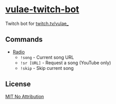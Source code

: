 
# [vulae-twitch-bot](https://github.com/Vulae/vulae-twitch-bot)

Twitch bot for [twitch.tv/vulae_](https://twitch.tv/vulae_)

## Commands

* [Radio](./src/commands/radio.rs)
    * `!song` - Current song URL
    * `!sr [URL]` - Request a song (YouTube only)
    * `!skip` - Skip current song

## License

[MIT No Attribution](./LICENSE)

